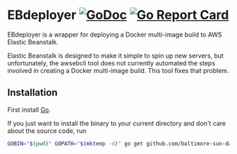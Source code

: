 # EBdeployer [![GoDoc](https://godoc.org/github.com/baltimore-sun-data/ebdeployer?status.svg)](https://godoc.org/github.com/baltimore-sun-data/ebdeployer) [![Go Report Card](https://goreportcard.com/badge/github.com/baltimore-sun-data/ebdeployer)](https://goreportcard.com/report/github.com/baltimore-sun-data/ebdeployer)

EBdeployer is a wrapper for deploying a Docker multi-image build to AWS Elastic Beanstalk.

Elastic Beanstalk is designed to make it simple to spin up new servers, but unfortunately, the awsebcli tool does not currently automated the steps involved in creating a Docker multi-image build. This tool fixes that problem.

## Installation

First install [Go](http://golang.org).

If you just want to install the binary to your current directory and don't care about the source code, run

```bash
GOBIN="$(pwd)" GOPATH="$(mktemp -d)" go get github.com/baltimore-sun-data/ebdeployer
```
